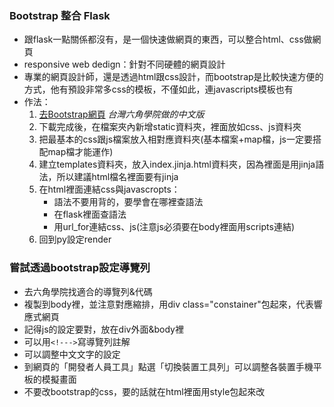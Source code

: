 ### Bootstrap 整合 Flask
- 跟flask一點關係都沒有，是一個快速做網頁的東西，可以整合html、css做網頁
- responsive web dedign：針對不同硬體的網頁設計
- 專業的網頁設計師，還是透過html跟css設計，而bootstrap是比較快速方便的方式，他有預設非常多css的模板，不僅如此，連javascripts模板也有
- 作法：
    1. [去Bootstrap網頁](https://bootstrap5.hexschool.com/docs/5.1/getting-started/download/) *台灣六角學院做的中文版*
    2. 下載完成後，在檔案夾內新增static資料夾，裡面放如css、js資料夾
    3. 把最基本的css跟js檔案放入相對應資料夾(基本檔案+map檔，js一定要搭配map檔才能運作)
    4. 建立templates資料夾，放入index.jinja.html資料夾，因為裡面是用jinja語法，所以建議html檔名裡面要有jinja
    5. 在html裡面連結css與javascropts：
        - 語法不要用背的，要學會在哪裡查語法
        - 在flask裡面查語法
        - 用url_for連結css、js(注意js必須要在body裡面用scripts連結)
    6. 回到py設定render

### 嘗試透過bootstrap設定導覽列
- 去六角學院找適合的導覽列&代碼
- 複製到body裡，並注意對應縮排，用div class="constainer"包起來，代表響應式網頁
- 記得js的設定要對，放在div外面&body裡
- 可以用```<!--->```寫導覽列註解
- 可以調整中文文字的設定
- 到網頁的「開發者人員工具」點選「切換裝置工具列」可以調整各裝置手機平板的模擬畫面
- 不要改bootstrap的css，要的話就在html裡面用style包起來改



